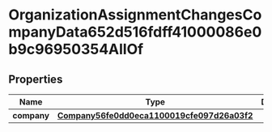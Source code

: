 

# OrganizationAssignmentChangesCompanyData652d516fdff41000086e0b9c96950354AllOf


## Properties

| Name | Type | Description | Notes |
|------------ | ------------- | ------------- | -------------|
|**company** | [**Company56fe0dd0eca1100019cfe097d26a03f2**](Company56fe0dd0eca1100019cfe097d26a03f2.md) |  |  [optional] |



